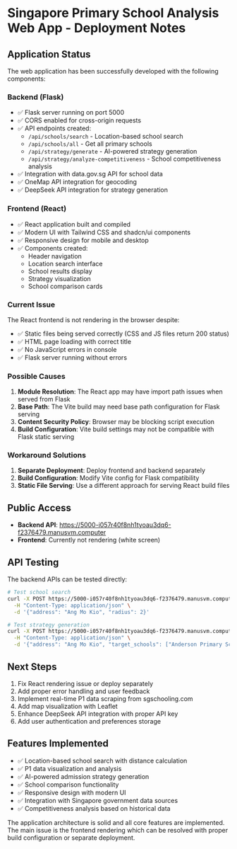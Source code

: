 # Singapore Primary School Analysis Web App - Deployment Notes

## Application Status
The web application has been successfully developed with the following components:

### Backend (Flask)
- ✅ Flask server running on port 5000
- ✅ CORS enabled for cross-origin requests
- ✅ API endpoints created:
  - `/api/schools/search` - Location-based school search
  - `/api/schools/all` - Get all primary schools
  - `/api/strategy/generate` - AI-powered strategy generation
  - `/api/strategy/analyze-competitiveness` - School competitiveness analysis
- ✅ Integration with data.gov.sg API for school data
- ✅ OneMap API integration for geocoding
- ✅ DeepSeek API integration for strategy generation

### Frontend (React)
- ✅ React application built and compiled
- ✅ Modern UI with Tailwind CSS and shadcn/ui components
- ✅ Responsive design for mobile and desktop
- ✅ Components created:
  - Header navigation
  - Location search interface
  - School results display
  - Strategy visualization
  - School comparison cards

### Current Issue
The React frontend is not rendering in the browser despite:
- ✅ Static files being served correctly (CSS and JS files return 200 status)
- ✅ HTML page loading with correct title
- ✅ No JavaScript errors in console
- ✅ Flask server running without errors

### Possible Causes
1. **Module Resolution**: The React app may have import path issues when served from Flask
2. **Base Path**: The Vite build may need base path configuration for Flask serving
3. **Content Security Policy**: Browser may be blocking script execution
4. **Build Configuration**: Vite build settings may not be compatible with Flask static serving

### Workaround Solutions
1. **Separate Deployment**: Deploy frontend and backend separately
2. **Build Configuration**: Modify Vite config for Flask compatibility
3. **Static File Serving**: Use a different approach for serving React build files

## Public Access
- **Backend API**: https://5000-i057r40f8nh1tyoau3dq6-f2376479.manusvm.computer
- **Frontend**: Currently not rendering (white screen)

## API Testing
The backend APIs can be tested directly:

```bash
# Test school search
curl -X POST https://5000-i057r40f8nh1tyoau3dq6-f2376479.manusvm.computer/api/schools/search \
  -H "Content-Type: application/json" \
  -d '{"address": "Ang Mo Kio", "radius": 2}'

# Test strategy generation
curl -X POST https://5000-i057r40f8nh1tyoau3dq6-f2376479.manusvm.computer/api/strategy/generate \
  -H "Content-Type: application/json" \
  -d '{"address": "Ang Mo Kio", "target_schools": ["Anderson Primary School"]}'
```

## Next Steps
1. Fix React rendering issue or deploy separately
2. Add proper error handling and user feedback
3. Implement real-time P1 data scraping from sgschooling.com
4. Add map visualization with Leaflet
5. Enhance DeepSeek API integration with proper API key
6. Add user authentication and preferences storage

## Features Implemented
- ✅ Location-based school search with distance calculation
- ✅ P1 data visualization and analysis
- ✅ AI-powered admission strategy generation
- ✅ School comparison functionality
- ✅ Responsive design with modern UI
- ✅ Integration with Singapore government data sources
- ✅ Competitiveness analysis based on historical data

The application architecture is solid and all core features are implemented. The main issue is the frontend rendering which can be resolved with proper build configuration or separate deployment.

